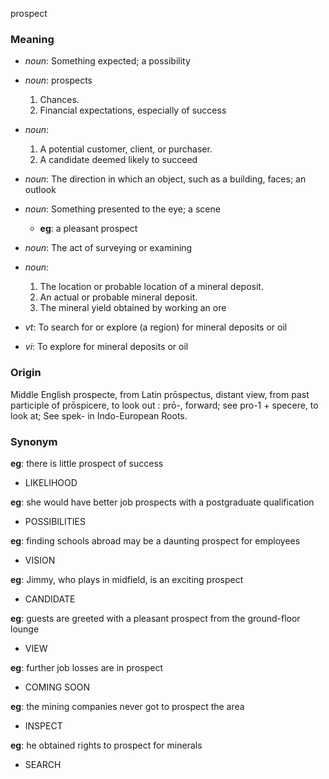 prospect
### Meaning
+ _noun_: Something expected; a possibility
+ _noun_: prospects
   1. Chances.
   2. Financial expectations, especially of success
+ _noun_:
   1. A potential customer, client, or purchaser.
   2. A candidate deemed likely to succeed
+ _noun_: The direction in which an object, such as a building, faces; an outlook
+ _noun_: Something presented to the eye; a scene
    + __eg__: a pleasant prospect
+ _noun_: The act of surveying or examining
+ _noun_:
   1. The location or probable location of a mineral deposit.
   2. An actual or probable mineral deposit.
   3. The mineral yield obtained by working an ore

+ _vt_: To search for or explore (a region) for mineral deposits or oil
+ _vi_: To explore for mineral deposits or oil

### Origin

Middle English prospecte, from Latin prōspectus, distant view, from past participle of prōspicere, to look out : prō-, forward; see pro-1 + specere, to look at; See spek- in Indo-European Roots.

### Synonym

__eg__: there is little prospect of success

+ LIKELIHOOD

__eg__: she would have better job prospects with a postgraduate qualification

+ POSSIBILITIES

__eg__: finding schools abroad may be a daunting prospect for employees

+ VISION

__eg__: Jimmy, who plays in midfield, is an exciting prospect

+ CANDIDATE

__eg__: guests are greeted with a pleasant prospect from the ground-floor lounge

+ VIEW

__eg__: further job losses are in prospect

+ COMING SOON

__eg__: the mining companies never got to prospect the area

+ INSPECT

__eg__: he obtained rights to prospect for minerals

+ SEARCH


